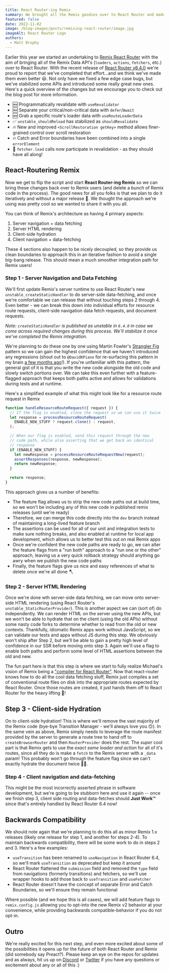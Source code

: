 ```yaml
---
title: React Router-ing Remix
summary: We brought all the Remix goodies over to React Router and made improvements in the process. Now it's time to bring those improved APIs back over to Remix where they started!
featured: false
date: 2022-11-02
image: /blog-images/posts/remixing-react-router/image.jpg
imageAlt: React Router Logo
authors:
  - Matt Brophy
---
```


Earlier this year we started an undertaking to [Remix React Router][remixing-react-router] with the aim of bringing all of the Remix Data API's (`loaders`, `actions`, `fetchers`, etc.) over to React Router. With the recent release of [React Router v6.4.0][react-router-6.4.0] we're proud to report that we've completed that effort...and we think we've made them even better 😃. Not only have we fixed a few edge case bugs, but we've stabilized some APIs and introduced some really great new ones. Here's a quick overview of the changes but we encourage you to check out the blog post for more information.

- 🆕 Programmatically revalidate with `useRevalidator`
- 🆕 Separate your critical/non-critical data with `defer`/`Await`
- 🆕 Grab a specific route's loader data with `useRouteLoaderData`
- ✅ `unstable_shouldReload` has stabilized as `shouldRevalidate`
- 🔥 New and improved `<ScrollRestoration getKey>` method allows finer-grained control over scroll restoration
- 🔥 Catch and Error boundaries have been combined into a single `errorElement`
- 🐞 `fetcher.load` calls now participate in revalidation - as they should have all along!

## React-Routering Remix

Now we get to flip the script and start **React Router-ing Remix** so we can bring these changes back over to Remix users (and delete a _bunch_ of Remix code in the process). The good news for all you folks is that we plan to do it iteratively and without a major release 🤯. We thought the approach we're using was pretty cool so we wanted to share it with you all.

You can think of Remix's architecture as having 4 primary aspects:

1. Server navigation + data fetching
2. Server HTML rendering
3. Client-side hydration
4. Client navigation + data-fetching

These 4 sections also happen to be nicely decoupled, so they provide us clean boundaries to approach this in an iterative fashion to avoid a single big-bang release. This should mean a much smoother integration path for Remix users!

### Step 1 - Server Navigation and Data Fetching

We'll first update Remix's server runtime to use React Router's new `unstable_createStaticHandler` to do server-side data-fetching, and once we're comfortable we can release that without touching steps 2 through 4. Even better - we can break this down into individual efforts for resource route requests, client-side navigation data fetch requests, and document requests.

_Note: `createStaticHandler` is published as unstable in `6.4.0` in case we come across required changes during this process. We'll stabilize it once we've completed the Remix integration._

We're planning to do these one by one using Martin Fowler's [Strangler Fig][strangler-fig] pattern so we can gain the highest confidence that we haven't introduced any regressions (shout out to `@DavidKPiano` for re-surfacing this pattern in my brain [a few months ago][davidkpiano-tweet]!). If you're unfamiliar with this pattern, the general gist of it is that you write the new code alongside the old code and slowly switch portions over. We can take this even further with a feature-flagged approach that keeps both paths active and allows for validations during tests and at runtime.

Here's a simplified example of what this might look like for a resource route request in Remix

```js
function handleResourceRouteRequest({ request }) {
  // If the flag is enabled, clone the request so we can use it twice
  let response = processResourceRouteRequest(
    ENABLE_NEW_STUFF ? request.clone() : request,
  );

  // When our flag is enabled, send this request through the new
  // code path, while also asserting that we get back an identical
  // response
  if (ENABLE_NEW_STUFF) {
    let newResponse = processResourceRouteRequestNew(request);
    assertResponses(response, newResponse);
    return newResponse;
  }

  return response;
}
```

This approach gives us a number of benefits:

- The feature flag allows us to strip the new code paths out at build time, so we won't be including any of this new code in published remix releases (until we're ready)
- Therefore, we can merge this code directly into the `dev` branch instead of maintaining a long-lived feature branch
- The assertions can be used for all of our unit and integration tests to make sure nothing breaks, and also enabled at runtime for local app development, which allows us to better test this out on real Remix apps
- Once we're confident the new code paths are ready to go, we can alter the feature flags from a "run both" approach to a "run one or the other" approach, leaving us a very quick rollback strategy should anything go awry when we publish the new code paths
- Finally, the feature flags give us nice and easy references of what to delete once we're all done 🪓

### Step 2 - Server HTML Rendering

Once we're done wth server-side data fetching, we can move onto server-side HTML rendering (using React Router's `unstable_StaticRouterProvider`). This is another aspect we can (sort of) do independently. We can render HTML on the server using the new APIs, but we won't be able to hydrate that on the client (using the old APIs) without some nasty code forks to determine whether to read from the old or new contexts. Thankfully, idiomatic Remix apps work without JavaScript, so we can validate our tests and apps without JS during this step. We obviously won't ship after Step 2, but we'll be able to gain a pretty high level of confidence in our SSR before moving onto step 3. Again we'll use a flag to enable both paths and perform some level of HTML assertions between the old and new.

The fun part here is that this step is where we start to fully realize Michael's vision of Remix being a ["compiler for React Router"][michael-tweet]. Now that react-router knows how to do all the cool data fetching stuff, Remix just compiles a set of conventional route files on disk into the appropriate routes expected by React Router. Once those routes are created, it just hands them off to React Router for the heavy lifting 💪!

## Step 3 - Client-side Hydration

On to client-side hydration! This is where we'll remove the vast majority of the Remix code (bye-bye Transition Manager - we'll always love you 🙃). In the same vein as above, Remix simply needs to leverage the route manifest provided by the server to generate a route tree to hand off to `createBrowserRouter` and then `RouterProvider` does the rest. The _super_ cool part is that Remix gets to use the _exact same loader and action_ for all of it's routes, since all they do is make a `fetch` to the Remix server with a `_data` param! This probably won't go through the feature flag since we can't exactly hydrate the document twice 🤷‍♂️.

### Step 4 - Client navigation and data-fetching

This might be the most incorrectly asserted phrase in software development, but we're going to be stubborn here and use it again -- once we finish step 3, client side routing and data-fetches should **Just Work™️** since that's entirely handled by React Router 6.4 now!

## Backwards Compatibility

We should note again that we're planning to do this all as minor Remix 1.x releases (likely one release for step 1, and another for steps 2-4). To maintain backwards compatibility, there will be some work to do in steps 2 and 3. Here's a few examples:

- `useTransition` has been renamed to `useNavigation` in React Router 6.4, so we'll mark `useTransition` as deprecated but keep it around
- React Router flattened the `submission` field and removed the `type` field from navigations (formerly transitions) and fetchers, so we'll use wrapper hooks to add those back to `useTransition` and `useFetcher`
- React Router doesn't have the concept of separate Error and Catch Boundaries, so we'll ensure they remain functional

Where possible (and we hope this is all cases), we will add feature flags to `remix.config.js` allowing you to opt-into the new Remix v2 behavior at your convenience, while providing backwards compatible-behavior if you do not opt-in.

## Outro

We're really excited for this next step, and even more excited about some of the possibilities it opens up for the future of both React Router and Remix (did somebody say Preact?). Please keep an eye on the repos for updates and as always, hit us up on [Discord](https://rmx.as/discord) or [Twitter](https://twitter.com/remix_run) if you have any questions or excitement about any or all of this :)

[remixing-react-router]: https://remix.run/blog/remixing-react-router
[react-router-6.4.0]: https://remix.run/blog/react-router-v6.4
[strangler-fig]: https://martinfowler.com/bliki/StranglerFigApplication.html
[davidkpiano-tweet]: https://twitter.com/DavidKPiano/status/1546139706580238342
[michael-tweet]: https://twitter.com/mjackson/status/1487196075861561347
